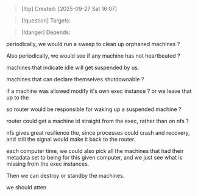 
>[!tip] Created: [2025-09-27 Sat 16:07]

>[!question] Targets: 

>[!danger] Depends: 

periodically, we would run a sweep to clean up orphaned machines ?

Also periodically, we would see if any machine has not heartbeated ?

machines that indicate idle will get suspended by us.

machines that can declare themselves shutdownable ?

if a machine was allowed modify it's own exec instance ? or we leave that up to the 

so router would be responsible for waking up a suspended machine ?

router could get a machine id straight from the exec, rather than on nfs ?

nfs gives great resilience tho, since processes could crash and recovery, and still the signal would make it back to the router.

each computer time, we could also pick all the machines that had their metadata set to being for this given computer, and we just see what is missing from the exec instances.

Then we can destroy or standby the machines.

we should atten